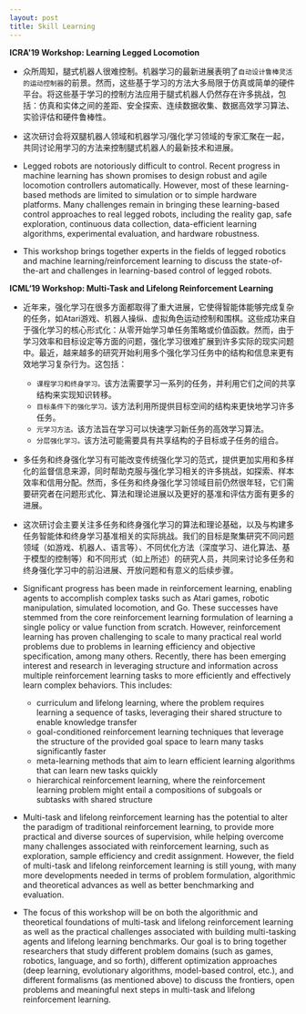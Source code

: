 ```yaml
---
layout: post
title: Skill Learning
---
```


**ICRA'19 Workshop: Learning Legged Locomotion**

- 众所周知，腿式机器人很难控制。机器学习的最新进展表明了`自动设计鲁棒灵活的运动控制器`的前景。然而，这些基于学习的方法大多局限于仿真或简单的硬件平台。将这些基于学习的控制方法应用于腿式机器人仍然存在许多挑战，包括：仿真和实体之间的差距、安全探索、连续数据收集、数据高效学习算法、实验评估和硬件鲁棒性。

- 这次研讨会将双腿机器人领域和机器学习/强化学习领域的专家汇聚在一起，共同讨论用学习的方法来控制腿式机器人的最新技术和进展。

- Legged robots are notoriously difficult to control. Recent progress in machine learning has shown promises to design robust and agile locomotion controllers automatically. However, most of these learning-based methods are limited to simulation or to simple hardware platforms. Many challenges remain in bringing these learning-based control approaches to real legged robots, including the reality gap, safe exploration, continuous data collection, data-efficient learning algorithms, experimental evaluation, and hardware robustness.

- This workshop brings together experts in the fields of legged robotics and machine learning/reinforcement learning to discuss the state-of-the-art and challenges in learning-based control of legged robots.

**ICML‘19 Workshop: Multi-Task and Lifelong Reinforcement Learning**

- 近年来，强化学习在很多方面都取得了重大进展，它使得智能体能够完成复杂的任务，如Atari游戏、机器人操纵、虚拟角色运动控制和围棋。这些成功来自于强化学习的核心形式化：从零开始学习单任务策略或价值函数。然而，由于学习效率和目标设定等方面的问题，强化学习很难扩展到许多实际的现实问题中。最近，越来越多的研究开始利用多个强化学习任务中的结构和信息来更有效地学习复杂行为。这包括：

	- `课程学习和终身学习。`该方法需要学习一系列的任务，并利用它们之间的共享结构来实现知识转移。
	- `目标条件下的强化学习。`该方法利用所提供目标空间的结构来更快地学习许多任务。
	- `元学习方法。`该方法旨在学习可以快速学习新任务的高效学习算法。
	- `分层强化学习。`该方法可能需要具有共享结构的子目标或子任务的组合。

- 多任务和终身强化学习有可能改变传统强化学习的范式，提供更加实用和多样化的监督信息来源，同时帮助克服与强化学习相关的许多挑战，如探索、样本效率和信用分配。然而，多任务和终身强化学习领域目前仍然很年轻，它们需要研究者在问题形式化、算法和理论进展以及更好的基准和评估方面有更多的进展。

- 这次研讨会主要关注多任务和终身强化学习的算法和理论基础，以及与构建多任务智能体和终身学习基准相关的实际挑战。我们的目标是聚集研究不同问题领域（如游戏、机器人、语言等）、不同优化方法（深度学习、进化算法、基于模型的控制等）和不同形式（如上所述）的研究人员，共同来讨论多任务和终身强化学习中的前沿进展、开放问题和有意义的后续步骤。

- Significant progress has been made in reinforcement learning, enabling agents to accomplish complex tasks such as Atari games, robotic manipulation, simulated locomotion, and Go. These successes have stemmed from the core reinforcement learning formulation of learning a single policy or value function from scratch. However, reinforcement learning has proven challenging to scale to many practical real world problems due to problems in learning efficiency and objective specification, among many others. Recently, there has been emerging interest and research in leveraging structure and information across multiple reinforcement learning tasks to more efficiently and effectively learn complex behaviors. This includes:

	- curriculum and lifelong learning, where the problem requires learning a sequence of tasks, leveraging their shared structure to enable knowledge transfer
	- goal-conditioned reinforcement learning techniques that leverage the structure of the provided goal space to learn many tasks significantly faster
	- meta-learning methods that aim to learn efficient learning algorithms that can learn new tasks quickly
	- hierarchical reinforcement learning, where the reinforcement learning problem might entail a compositions of subgoals or subtasks with shared structure

- Multi-task and lifelong reinforcement learning has the potential to alter the paradigm of traditional reinforcement learning, to provide more practical and diverse sources of supervision, while helping overcome many challenges associated with reinforcement learning, such as exploration, sample efficiency and credit assignment. However, the field of multi-task and lifelong reinforcement learning is still young, with many more developments needed in terms of problem formulation, algorithmic and theoretical advances as well as better benchmarking and evaluation.

- The focus of this workshop will be on both the algorithmic and theoretical foundations of multi-task and lifelong reinforcement learning as well as the practical challenges associated with building multi-tasking agents and lifelong learning benchmarks. Our goal is to bring together researchers that study different problem domains (such as games, robotics, language, and so forth), different optimization approaches (deep learning, evolutionary algorithms, model-based control, etc.), and different formalisms (as mentioned above) to discuss the frontiers, open problems and meaningful next steps in multi-task and lifelong reinforcement learning.














